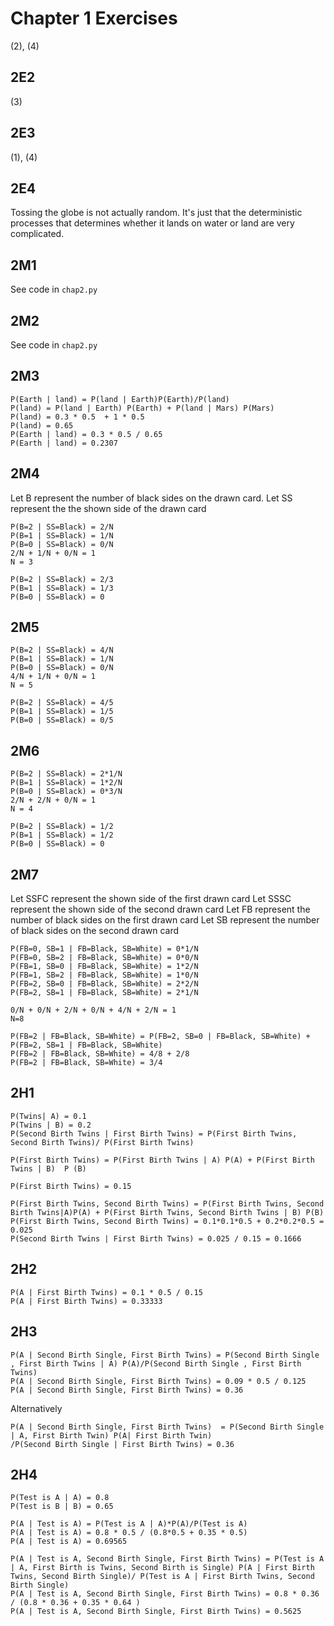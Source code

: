 # Chapter 1 Exercises

(2), (4)

## 2E2

(3)

## 2E3

(1), (4)


## 2E4

Tossing the globe is not actually random. It's just that the deterministic processes that determines whether it lands on water or land are very complicated. 

## 2M1 

See code in `chap2.py`

## 2M2

See code in `chap2.py`

## 2M3

```
P(Earth | land) = P(land | Earth)P(Earth)/P(land)
P(land) = P(land | Earth) P(Earth) + P(land | Mars) P(Mars)
P(land) = 0.3 * 0.5  + 1 * 0.5
P(land) = 0.65
P(Earth | land) = 0.3 * 0.5 / 0.65
P(Earth | land) = 0.2307
```

## 2M4
Let B represent the number of black sides on the drawn card.
Let SS represent the the shown side of the drawn card 
```
P(B=2 | SS=Black) = 2/N
P(B=1 | SS=Black) = 1/N
P(B=0 | SS=Black) = 0/N
2/N + 1/N + 0/N = 1
N = 3

P(B=2 | SS=Black) = 2/3
P(B=1 | SS=Black) = 1/3
P(B=0 | SS=Black) = 0
```

## 2M5
```
P(B=2 | SS=Black) = 4/N
P(B=1 | SS=Black) = 1/N
P(B=0 | SS=Black) = 0/N
4/N + 1/N + 0/N = 1
N = 5

P(B=2 | SS=Black) = 4/5
P(B=1 | SS=Black) = 1/5
P(B=0 | SS=Black) = 0/5
```

## 2M6
```
P(B=2 | SS=Black) = 2*1/N
P(B=1 | SS=Black) = 1*2/N
P(B=0 | SS=Black) = 0*3/N
2/N + 2/N + 0/N = 1
N = 4

P(B=2 | SS=Black) = 1/2
P(B=1 | SS=Black) = 1/2
P(B=0 | SS=Black) = 0
```

## 2M7
Let SSFC represent the shown side of the first drawn card
Let SSSC represent the shown side of the second drawn card
Let FB represent the number of black sides on the first drawn card
Let SB represent the number of black sides on the second drawn card
```
P(FB=0, SB=1 | FB=Black, SB=White) = 0*1/N 
P(FB=0, SB=2 | FB=Black, SB=White) = 0*0/N
P(FB=1, SB=0 | FB=Black, SB=White) = 1*2/N
P(FB=1, SB=2 | FB=Black, SB=White) = 1*0/N
P(FB=2, SB=0 | FB=Black, SB=White) = 2*2/N
P(FB=2, SB=1 | FB=Black, SB=White) = 2*1/N

0/N + 0/N + 2/N + 0/N + 4/N + 2/N = 1
N=8

P(FB=2 | FB=Black, SB=White) = P(FB=2, SB=0 | FB=Black, SB=White) + P(FB=2, SB=1 | FB=Black, SB=White)
P(FB=2 | FB=Black, SB=White) = 4/8 + 2/8
P(FB=2 | FB=Black, SB=White) = 3/4
```

## 2H1
```
P(Twins| A) = 0.1
P(Twins | B) = 0.2 
P(Second Birth Twins | First Birth Twins) = P(First Birth Twins, Second Birth Twins)/ P(First Birth Twins)

P(First Birth Twins) = P(First Birth Twins | A) P(A) + P(First Birth Twins | B)  P (B)

P(First Birth Twins) = 0.15

P(First Birth Twins, Second Birth Twins) = P(First Birth Twins, Second Birth Twins|A)P(A) + P(First Birth Twins, Second Birth Twins | B) P(B) 
P(First Birth Twins, Second Birth Twins) = 0.1*0.1*0.5 + 0.2*0.2*0.5 = 0.025
P(Second Birth Twins | First Birth Twins) = 0.025 / 0.15 = 0.1666

```


## 2H2

```P(A | First Birth Twins) = P(First Birth Twins | A)* P(A)/P(First Birth Twins)
P(A | First Birth Twins) = 0.1 * 0.5 / 0.15
P(A | First Birth Twins) = 0.33333
```

## 2H3
```
P(A | Second Birth Single, First Birth Twins) = P(Second Birth Single , First Birth Twins | A) P(A)/P(Second Birth Single , First Birth Twins)
P(A | Second Birth Single, First Birth Twins) = 0.09 * 0.5 / 0.125
P(A | Second Birth Single, First Birth Twins) = 0.36
```
Alternatively
```
P(A | Second Birth Single, First Birth Twins)  = P(Second Birth Single | A, First Birth Twin) P(A| First Birth Twin)
/P(Second Birth Single | First Birth Twins) = 0.36
```

## 2H4
```
P(Test is A | A) = 0.8
P(Test is B | B) = 0.65

P(A | Test is A) = P(Test is A | A)*P(A)/P(Test is A)
P(A | Test is A) = 0.8 * 0.5 / (0.8*0.5 + 0.35 * 0.5)
P(A | Test is A) = 0.69565
```
```
P(A | Test is A, Second Birth Single, First Birth Twins) = P(Test is A | A, First Birth is Twins, Second Birth is Single) P(A | First Birth Twins, Second Birth Single)/ P(Test is A | First Birth Twins, Second Birth Single)
P(A | Test is A, Second Birth Single, First Birth Twins) = 0.8 * 0.36 / (0.8 * 0.36 + 0.35 * 0.64 )
P(A | Test is A, Second Birth Single, First Birth Twins) = 0.5625
```